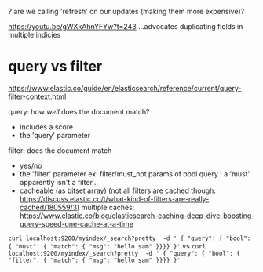 ? are we calling 'refresh' on our updates (making them more expensive)?

https://youtu.be/gWXkAhnYFYw?t=243
  ...advocates duplicating fields in multiple indicies

# query vs filter

https://www.elastic.co/guide/en/elasticsearch/reference/current/query-filter-context.html

query: how *well* does the document match?
  - includes a score
  - the 'query' parameter

filter: does the document match
  - yes/no
  - the 'filter' parameter
    ex: filter/must_not params of bool query
    ! a 'must' apparently isn't a filter...
  - cacheable (as bitset array)
  (not all filters are cached though: https://discuss.elastic.co/t/what-kind-of-filters-are-really-cached/180559/3)
    multiple caches: https://www.elastic.co/blog/elasticsearch-caching-deep-dive-boosting-query-speed-one-cache-at-a-time

`
curl localhost:9200/myindex/_search?pretty  -d '
{
  "query": { "bool": { "must": { "match": { "msg": "hello sam" }}}}
}'
`
vs
`
curl localhost:9200/myindex/_search?pretty  -d '
{
  "query": { "bool": { "filter": { "match": { "msg": "hello sam" }}}}
}'
`

